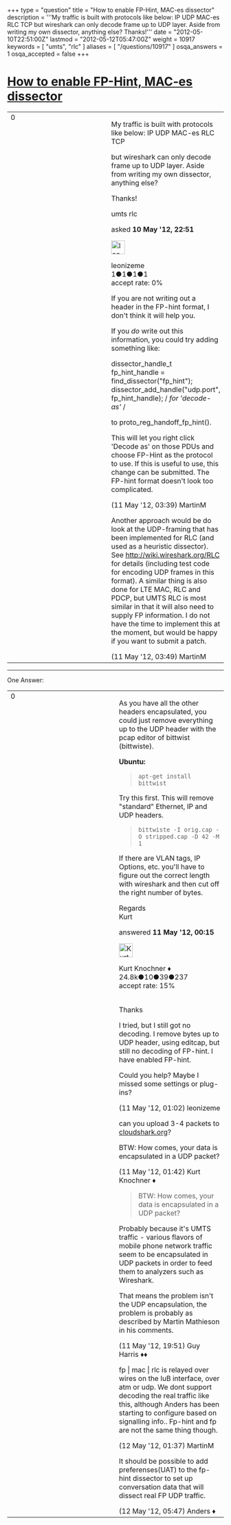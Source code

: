 +++
type = "question"
title = "How to enable FP-Hint, MAC-es dissector"
description = '''My traffic is built with protocols like below: IP UDP MAC-es RLC TCP but wireshark can only decode frame up to UDP layer. Aside from writing my own dissector, anything else? Thanks!'''
date = "2012-05-10T22:51:00Z"
lastmod = "2012-05-12T05:47:00Z"
weight = 10917
keywords = [ "umts", "rlc" ]
aliases = [ "/questions/10917" ]
osqa_answers = 1
osqa_accepted = false
+++

<div class="headNormal">

# [How to enable FP-Hint, MAC-es dissector](/questions/10917/how-to-enable-fp-hint-mac-es-dissector)

</div>

<div id="main-body">

<div id="askform">

<table id="question-table" style="width:100%;"><colgroup><col style="width: 50%" /><col style="width: 50%" /></colgroup><tbody><tr class="odd"><td style="width: 30px; vertical-align: top"><div class="vote-buttons"><span id="post-10917-upvote" class="ajax-command post-vote up" rel="nofollow" title="I like this post (click again to cancel)"> </span><div id="post-10917-score" class="post-score" title="current number of votes">0</div><span id="post-10917-downvote" class="ajax-command post-vote down" rel="nofollow" title="I dont like this post (click again to cancel)"> </span> <span id="favorite-mark" class="ajax-command favorite-mark" rel="nofollow" title="mark/unmark this question as favorite (click again to cancel)"> </span><div id="favorite-count" class="favorite-count"></div></div></td><td><div id="item-right"><div class="question-body"><p>My traffic is built with protocols like below: IP UDP MAC-es RLC TCP</p><p>but wireshark can only decode frame up to UDP layer. Aside from writing my own dissector, anything else?</p><p>Thanks!</p></div><div id="question-tags" class="tags-container tags"><span class="post-tag tag-link-umts" rel="tag" title="see questions tagged &#39;umts&#39;">umts</span> <span class="post-tag tag-link-rlc" rel="tag" title="see questions tagged &#39;rlc&#39;">rlc</span></div><div id="question-controls" class="post-controls"></div><div class="post-update-info-container"><div class="post-update-info post-update-info-user"><p>asked <strong>10 May '12, 22:51</strong></p><img src="https://secure.gravatar.com/avatar/6b388fadeb7e3e0f4243a7f60e517bc2?s=32&amp;d=identicon&amp;r=g" class="gravatar" width="32" height="32" alt="leonizeme&#39;s gravatar image" /><p><span>leonizeme</span><br />
<span class="score" title="1 reputation points">1</span><span title="1 badges"><span class="badge1">●</span><span class="badgecount">1</span></span><span title="1 badges"><span class="silver">●</span><span class="badgecount">1</span></span><span title="1 badges"><span class="bronze">●</span><span class="badgecount">1</span></span><br />
<span class="accept_rate" title="Rate of the user&#39;s accepted answers">accept rate:</span> <span title="leonizeme has no accepted answers">0%</span></p></div></div><div id="comments-container-10917" class="comments-container"><span id="10928"></span><div id="comment-10928" class="comment"><div id="post-10928-score" class="comment-score"></div><div class="comment-text"><p>If you are not writing out a header in the FP-hint format, I don't think it will help you.</p><p>If you <em>do</em> write out this information, you could try adding something like:</p><p>dissector_handle_t fp_hint_handle = find_dissector("fp_hint"); dissector_add_handle("udp.port", fp_hint_handle); / <em>for 'decode-as'</em> /</p><p>to proto_reg_handoff_fp_hint().</p><p>This will let you right click 'Decode as' on those PDUs and choose FP-Hint as the protocol to use. If this is useful to use, this change can be submitted. The FP-hint format doesn't look too complicated.</p></div><div id="comment-10928-info" class="comment-info"><span class="comment-age">(11 May '12, 03:39)</span> <span class="comment-user userinfo">MartinM</span></div></div><span id="10931"></span><div id="comment-10931" class="comment"><div id="post-10931-score" class="comment-score"></div><div class="comment-text"><p>Another approach would be do look at the UDP-framing that has been implemented for RLC (and used as a heuristic dissector). See <a href="http://wiki.wireshark.org/RLC">http://wiki.wireshark.org/RLC</a> for details (including test code for encoding UDP frames in this format). A similar thing is also done for LTE MAC, RLC and PDCP, but UMTS RLC is most similar in that it will also need to supply FP information. I do not have the time to implement this at the moment, but would be happy if you want to submit a patch.</p></div><div id="comment-10931-info" class="comment-info"><span class="comment-age">(11 May '12, 03:49)</span> <span class="comment-user userinfo">MartinM</span></div></div></div><div id="comment-tools-10917" class="comment-tools"></div><div class="clear"></div><div id="comment-10917-form-container" class="comment-form-container"></div><div class="clear"></div></div></td></tr></tbody></table>

------------------------------------------------------------------------

<div class="tabBar">

<span id="sort-top"></span>

<div class="headQuestions">

One Answer:

</div>

</div>

<span id="10918"></span>

<div id="answer-container-10918" class="answer">

<table style="width:100%;"><colgroup><col style="width: 50%" /><col style="width: 50%" /></colgroup><tbody><tr class="odd"><td style="width: 30px; vertical-align: top"><div class="vote-buttons"><span id="post-10918-upvote" class="ajax-command post-vote up" rel="nofollow" title="I like this post (click again to cancel)"> </span><div id="post-10918-score" class="post-score" title="current number of votes">0</div><span id="post-10918-downvote" class="ajax-command post-vote down" rel="nofollow" title="I dont like this post (click again to cancel)"> </span></div></td><td><div class="item-right"><div class="answer-body"><p>As you have all the other headers encapsulated, you could just remove everything up to the UDP header with the pcap editor of bittwist (bittwiste).</p><p><strong>Ubuntu:</strong></p><blockquote><p><code>apt-get install bittwist</code></p></blockquote><p>Try this first. This will remove "standard" Ethernet, IP and UDP headers.<br />
</p><blockquote><p><code>bittwiste -I orig.cap -O stripped.cap -D 42 -M 1</code></p></blockquote><p>If there are VLAN tags, IP Options, etc. you'll have to figure out the correct length with wireshark and then cut off the right number of bytes.</p><p>Regards<br />
Kurt</p></div><div class="answer-controls post-controls"></div><div class="post-update-info-container"><div class="post-update-info post-update-info-user"><p>answered <strong>11 May '12, 00:15</strong></p><img src="https://secure.gravatar.com/avatar/23b7bf5b13bc2c98b2e8aa9869ca5d75?s=32&amp;d=identicon&amp;r=g" class="gravatar" width="32" height="32" alt="Kurt%20Knochner&#39;s gravatar image" /><p><span>Kurt Knochner ♦</span><br />
<span class="score" title="24767 reputation points"><span>24.8k</span></span><span title="10 badges"><span class="badge1">●</span><span class="badgecount">10</span></span><span title="39 badges"><span class="silver">●</span><span class="badgecount">39</span></span><span title="237 badges"><span class="bronze">●</span><span class="badgecount">237</span></span><br />
<span class="accept_rate" title="Rate of the user&#39;s accepted answers">accept rate:</span> <span title="Kurt Knochner has 344 accepted answers">15%</span> </br></br></p></div></div><div id="comments-container-10918" class="comments-container"><span id="10920"></span><div id="comment-10920" class="comment"><div id="post-10920-score" class="comment-score"></div><div class="comment-text"><p>Thanks</p><p>I tried, but I still got no decoding. I remove bytes up to UDP header, using editcap, but still no decoding of FP-hint. I have enabled FP-hint.</p><p>Could you help? Maybe I missed some settings or plug-ins?</p></div><div id="comment-10920-info" class="comment-info"><span class="comment-age">(11 May '12, 01:02)</span> <span class="comment-user userinfo">leonizeme</span></div></div><span id="10921"></span><div id="comment-10921" class="comment"><div id="post-10921-score" class="comment-score"></div><div class="comment-text"><p>can you upload 3-4 packets to <a href="http://cloudshark.org">cloudshark.org</a>?</p><p>BTW: How comes, your data is encapsulated in a UDP packet?</p></div><div id="comment-10921-info" class="comment-info"><span class="comment-age">(11 May '12, 01:42)</span> <span class="comment-user userinfo">Kurt Knochner ♦</span></div></div><span id="10952"></span><div id="comment-10952" class="comment"><div id="post-10952-score" class="comment-score"></div><div class="comment-text"><blockquote><p>BTW: How comes, your data is encapsulated in a UDP packet?</p></blockquote><p>Probably because it's UMTS traffic - various flavors of mobile phone network traffic seem to be encapsulated in UDP packets in order to feed them to analyzers such as Wireshark.</p><p>That means the problem isn't the UDP encapsulation, the problem is probably as described by Martin Mathieson in his comments.</p></div><div id="comment-10952-info" class="comment-info"><span class="comment-age">(11 May '12, 19:51)</span> <span class="comment-user userinfo">Guy Harris ♦♦</span></div></div><span id="10958"></span><div id="comment-10958" class="comment"><div id="post-10958-score" class="comment-score"></div><div class="comment-text"><p>fp | mac | rlc is relayed over wires on the IuB interface, over atm or udp. We dont support decoding the real traffic like this, although Anders has been starting to configure based on signalling info.. Fp-hint and fp are not the same thing though.</p></div><div id="comment-10958-info" class="comment-info"><span class="comment-age">(12 May '12, 01:37)</span> <span class="comment-user userinfo">MartinM</span></div></div><span id="10962"></span><div id="comment-10962" class="comment"><div id="post-10962-score" class="comment-score"></div><div class="comment-text"><p>It should be possible to add preferenses(UAT) to the fp-hint dissector to set up conversation data that will dissect real FP UDP traffic.</p></div><div id="comment-10962-info" class="comment-info"><span class="comment-age">(12 May '12, 05:47)</span> <span class="comment-user userinfo">Anders ♦</span></div></div></div><div id="comment-tools-10918" class="comment-tools"></div><div class="clear"></div><div id="comment-10918-form-container" class="comment-form-container"></div><div class="clear"></div></div></td></tr></tbody></table>

</div>

<div class="paginator-container-left">

</div>

</div>

</div>

